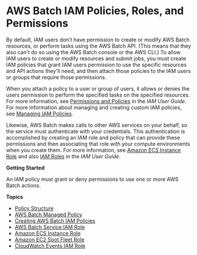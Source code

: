 # AWS Batch IAM Policies, Roles, and Permissions<a name="IAM_policies"></a>

By default, IAM users don't have permission to create or modify AWS Batch resources, or perform tasks using the AWS Batch API\. \(This means that they also can't do so using the AWS Batch console or the AWS CLI\.\) To allow IAM users to create or modify resources and submit jobs, you must create IAM policies that grant IAM users permission to use the specific resources and API actions they'll need, and then attach those policies to the IAM users or groups that require those permissions\.

When you attach a policy to a user or group of users, it allows or denies the users permission to perform the specified tasks on the specified resources\. For more information, see [Permissions and Policies](http://docs.aws.amazon.com/IAM/latest/UserGuide/PermissionsAndPolicies.html) in the *IAM User Guide*\. For more information about managing and creating custom IAM policies, see [Managing IAM Policies](http://docs.aws.amazon.com/IAM/latest/UserGuide/ManagingPolicies.html)\.

Likewise, AWS Batch makes calls to other AWS services on your behalf, so the service must authenticate with your credentials\. This authentication is accomplished by creating an IAM role and policy that can provide these permissions and then associating that role with your compute environments when you create them\. For more information, see [Amazon ECS Instance Role](instance_IAM_role.md) and also [IAM Roles](http://docs.aws.amazon.com/IAM/latest/UserGuide/roles-toplevel.html) in the *IAM User Guide*\.

**Getting Started**

An IAM policy must grant or deny permissions to use one or more AWS Batch actions\.

**Topics**
+ [Policy Structure](iam-policy-structure.md)
+ [AWS Batch Managed Policy](batch_managed_policies.md)
+ [Creating AWS Batch IAM Policies](batch_IAM_user_policies.md)
+ [AWS Batch Service IAM Role](service_IAM_role.md)
+ [Amazon ECS Instance Role](instance_IAM_role.md)
+ [Amazon EC2 Spot Fleet Role](spot_fleet_IAM_role.md)
+ [CloudWatch Events IAM Role](CWE_IAM_role.md)